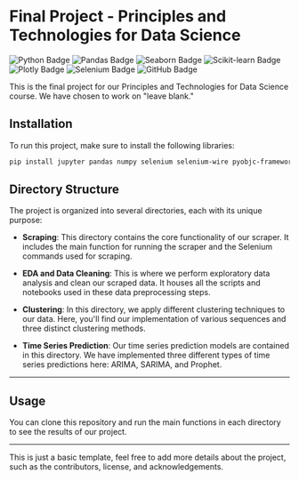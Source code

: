 # Final Project - Principles and Technologies for Data Science

![Python Badge](https://img.shields.io/badge/Python-3776AB?style=for-the-badge&logo=python&logoColor=white)
![Pandas Badge](https://img.shields.io/badge/Pandas-2C2D72?style=for-the-badge&logo=pandas&logoColor=white)
![Seaborn Badge](https://img.shields.io/badge/Seaborn-3776AB?style=for-the-badge&logoColor=white)
![Scikit-learn Badge](https://img.shields.io/badge/Scikit_learn-F7931E?style=for-the-badge&logo=scikit-learn&logoColor=white)
![Plotly Badge](https://img.shields.io/badge/Plotly-239120?style=for-the-badge&logo=plotly&logoColor=white)
![Selenium Badge](https://img.shields.io/badge/Selenium-43B02A?style=for-the-badge&logo=selenium&logoColor=white)
![GitHub Badge](https://img.shields.io/badge/GitHub-100000?style=for-the-badge&logo=github&logoColor=white)

This is the final project for our Principles and Technologies for Data Science course. We have chosen to work on "leave blank."

## Installation
To run this project, make sure to install the following libraries:

```bash
pip install jupyter pandas numpy selenium selenium-wire pyobjc-framework-webkit webdriver-manager scipy scikit-learn statsmodels pmdarima
```

## Directory Structure

The project is organized into several directories, each with its unique purpose:

- **Scraping**: This directory contains the core functionality of our scraper. It includes the main function for running the scraper and the Selenium commands used for scraping.

- **EDA and Data Cleaning**: This is where we perform exploratory data analysis and clean our scraped data. It houses all the scripts and notebooks used in these data preprocessing steps.

- **Clustering**: In this directory, we apply different clustering techniques to our data. Here, you'll find our implementation of various sequences and three distinct clustering methods.

- **Time Series Prediction**: Our time series prediction models are contained in this directory. We have implemented three different types of time series predictions here: ARIMA, SARIMA, and Prophet.


---

## Usage

You can clone this repository and run the main functions in each directory to see the results of our project.

---

This is just a basic template, feel free to add more details about the project, such as the contributors, license, and acknowledgements.